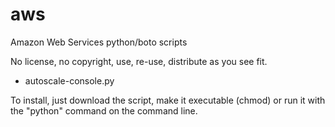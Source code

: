 aws
===

Amazon Web Services python/boto scripts

No license, no copyright, use, re-use, distribute as you see fit.

- autoscale-console.py

To install, just download the script, make it executable (chmod) or run it with the "python" command on the command line.
